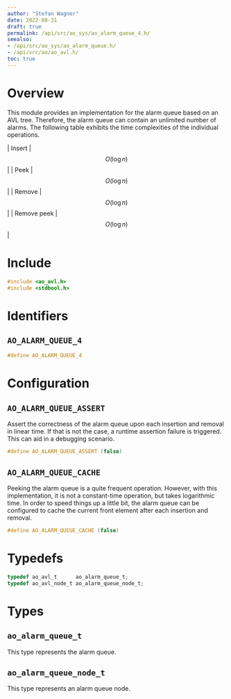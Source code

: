 ```yaml
---
author: "Stefan Wagner"
date: 2022-08-31
draft: true
permalink: /api/src/ao_sys/ao_alarm_queue_4.h/
seealso:
- /api/src/ao_sys/ao_alarm_queue.h/
- /api/src/ao/ao_avl.h/
toc: true
---
```


# Overview

This module provides an implementation for the alarm queue based on an AVL tree. Therefore, the alarm queue can contain an unlimited number of alarms. The following table exhibits the time complexities of the individual operations.

| Insert | $$O(\log n)$$ |
| Peek | $$O(\log n)$$ |
| Remove | $$O(\log n)$$ |
| Remove peek | $$O(\log n)$$ |

# Include

```c
#include <ao_avl.h>
#include <stdbool.h>
```

# Identifiers

## `AO_ALARM_QUEUE_4`

```c
#define AO_ALARM_QUEUE_4
```

# Configuration

## `AO_ALARM_QUEUE_ASSERT`

Assert the correctness of the alarm queue upon each insertion and removal in linear time. If that is not the case, a runtime assertion failure is triggered. This can aid in a debugging scenario.

```c
#define AO_ALARM_QUEUE_ASSERT (false)
```

## `AO_ALARM_QUEUE_CACHE`

Peeking the alarm queue is a quite frequent operation. However, with this implementation, it is not a constant-time operation, but takes logarithmic time. In order to speed things up a little bit, the alarm queue can be configured to cache the current front element after each insertion and removal.

```c
#define AO_ALARM_QUEUE_CACHE (false)
```

# Typedefs

```c
typedef ao_avl_t      ao_alarm_queue_t;
typedef ao_avl_node_t ao_alarm_queue_node_t;
```

# Types

## `ao_alarm_queue_t`

This type represents the alarm queue.

## `ao_alarm_queue_node_t`

This type represents an alarm queue node.
